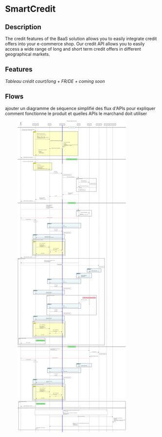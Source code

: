 # SmartCredit

## Description

The credit features of the BaaS solution allows you to easily integrate credit offers into your e-commerce shop. Our credit API allows you to easily access a wide range of long and short term credit offers in different geographical markets.

## Features

_Tableau crédit court/long + FR/DE + coming soon_

## Flows

ajouter un diagramme de séquence simplifié des flux d'APIs pour expliquer comment fonctionne le produit et quelles APIs le marchand doit utiliser

<figure><img src="../.gitbook/assets/Process credit end-to-end.png" alt=""><figcaption></figcaption></figure>
